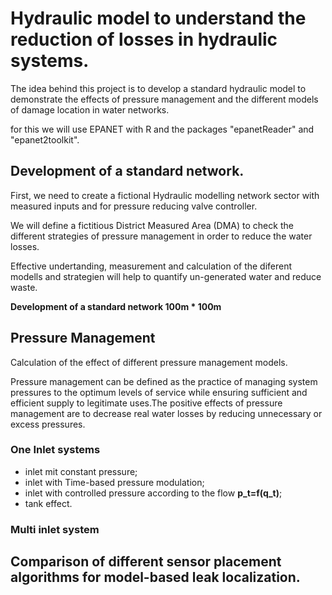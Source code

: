 # Hydraulic model to understand the reduction of losses in hydraulic systems. 

The idea behind this project is to develop a standard hydraulic model to demonstrate the effects of pressure management and the different models of damage location in water networks.

for this we will use EPANET with R and the packages "epanetReader" and "epanet2toolkit".

## Development of a standard network.

First, we need to create a fictional Hydraulic modelling network sector with measured inputs and for pressure reducing valve controller.

We will define a fictitious District Measured Area (DMA) to check the different strategies of pressure management in order to reduce the water losses.

Effective undertanding, measurement and calculation of the diferent modells and strategien will help to quantify un-generated water and reduce waste.

**Development of a standard network 100m * 100m** 

## Pressure Management

Calculation of the effect of different pressure management models.

Pressure management can be defined as the practice of managing system pressures to the optimum levels of service while ensuring sufficient and efficient supply to legitimate uses.The positive effects of pressure management are to decrease real water losses by reducing unnecessary or excess pressures.

### One Inlet systems

 - inlet mit constant pressure;
 - inlet with Time-based pressure modulation;
 - inlet with controlled pressure according to the flow __p_t=f(q_t)__;
 - tank effect.



### Multi inlet system


## Comparison of different sensor placement algorithms for model-based leak localization.


 
